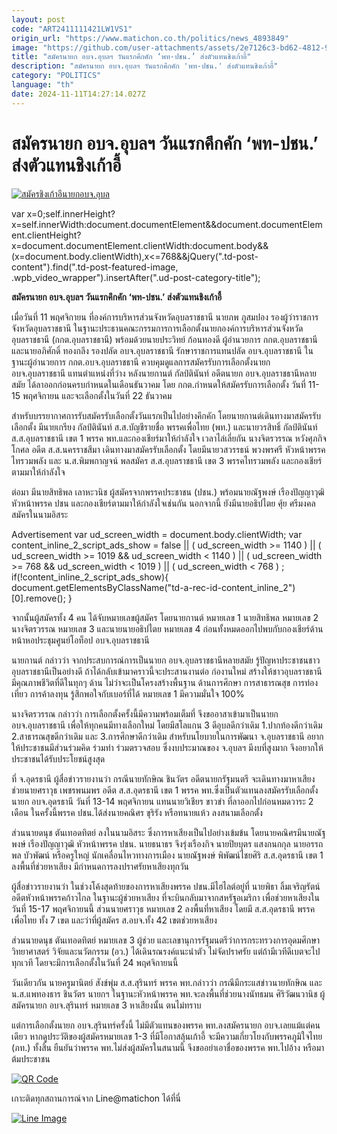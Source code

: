 ```yaml
---
layout: post
code: "ART2411111421LW1VS1"
origin_url: "https://www.matichon.co.th/politics/news_4893849"
image: "https://github.com/user-attachments/assets/2e7126c3-bd62-4812-930f-0952e95e39ad"
title: "สมัครนายก อบจ.อุบลฯ วันแรกคึกคัก ‘พท-ปชน.’ ส่งตัวแทนชิงเก้าอี้"
description: "สมัครนายก อบจ.อุบลฯ วันแรกคึกคัก 'พท-ปชน.' ส่งตัวแทนชิงเก้าอี้"
category: "POLITICS"
language: "th"
date: 2024-11-11T14:27:14.027Z
---
```


# สมัครนายก อบจ.อุบลฯ วันแรกคึกคัก ‘พท-ปชน.’ ส่งตัวแทนชิงเก้าอี้

[![](https://www.matichon.co.th/wp-content/uploads/2024/11/สมัครชิงเก้าอีนายกอบจ.อุบล-1.jpg "สมัครชิงเก้าอีนายกอบจ.อุบล")](https://www.matichon.co.th/wp-content/uploads/2024/11/สมัครชิงเก้าอีนายกอบจ.อุบล-1.jpg)

var x=0;self.innerHeight?x=self.innerWidth:document.documentElement&&document.documentElement.clientHeight?x=document.documentElement.clientWidth:document.body&&(x=document.body.clientWidth),x<=768&&jQuery(".td-post-content").find(".td-post-featured-image, .wpb\_video\_wrapper").insertAfter(".ud-post-category-title");

**สมัครนายก อบจ.อุบลฯ วันแรกคึกคัก ‘พท-ปชน.’ ส่งตัวแทนชิงเก้าอี้**

เมื่อวันที่ 11 พฤศจิกายน ที่องค์การบริหารส่วนจังหวัดอุบลราชธานี นายภพ ภูสมปอง รองผู้ว่าราชการจังหวัดอุบลราชธานี ในฐานะประธานคณะกรรมการการเลือกตั้งนายกองค์การบริหารส่วนจังหวัดอุบลราชธานี (กกต.อุบลราชธานี) พร้อมด้วยนายประวิทย์ ก้อนทองดี ผู้อำนวยการ กกต.อุบลราชธานี และนายอภิศักดิ์ ทองกลึง รองปลัด อบจ.อุบลราชธานี รักษาราชการแทนปลัด อบจ.อุบลราชธานี ในฐานะผู้อำนวยการ กกต.อบจ.อุบลราชธานี ควบคุมดูแลการสมัครรับการเลือกตั้งนายก อบจ.อุบลราชธานี แทนตำแหน่งที่ว่าง หลังนายกานต์ กัลป์ตินันท์ อดีตนายก อบจ.อุบลราชธานีหลายสมัย ได้ลาออกก่อนครบกำหนดในเดือนธันวาคม โดย กกต.กำหนดให้สมัครรับการเลือกตั้ง วันที่ 11-15 พฤศจิกายน และจะเลือกตั้งในวันที่ 22 ธันวาคม

สำหรับบรรยากาศการรับสมัครรับเลือกตั้งวันแรกเป็นไปอย่างคึกคัก โดยนายกานต์เดินทางมาสมัครรับเลือกตั้ง มีนายเกรียง กัลป์ตินันท์ ส.ส.บัญชีรายชื่อ พรรคเพื่อไทย (พท.) และนายวรสิทธิ์ กัลป์ตินันท์ ส.ส.อุบลราชธานี เขต 1 พรรค พท.และกองเชียร์มาให้กำลังใจ เวลาไล่เลี่ยกัน นางจิตรวรรณ หวังศุภกิจโกศล อดีต ส.ส.นครราชสีมา เดินทางมาสมัครรับเลือกตั้ง โดยมีนายวสวรรธน์ พวงพรศรี หัวหน้าพรรคไทรวมพลัง และ น.ส.พิมพกาญจน์ พลสมัคร ส.ส.อุบลราชธานี เขต 3 พรรคไทรวมพลัง และกองเชียร์ตามมาให้กำลังใจ

ต่อมา มีนายสิทธิพล เลาหะวนิช ผู้สมัครจากพรรคประชาชน (ปชน.) พร้อมนายณัฐพงษ์ เรืองปัญญาวุฒิ หัวหน้าพรรค ปชน และกองเชียร์ตามมาให้กำลังใจเช่นกัน นอกจากนี้ ยังมีนายอธิปไตย ศุ้ย ศรีมงคล สมัครในนามอิสระ

Advertisement var ud\_screen\_width = document.body.clientWidth; var content\_inline\_2\_script\_ads\_show = false || ( ud\_screen\_width >= 1140 ) || ( ud\_screen\_width >= 1019 && ud\_screen\_width < 1140 ) || ( ud\_screen\_width >= 768 && ud\_screen\_width < 1019 ) || ( ud\_screen\_width < 768 ) ; if(!content\_inline\_2\_script\_ads\_show){ document.getElementsByClassName("td-a-rec-id-content\_inline\_2")\[0\].remove(); }

จากนั้นผู้สมัครทั้ง 4 คน ได้จับหมายเลขผู้สมัคร โดยนายกานต์ หมายเลข 1 นายสิทธิพล หมายเลข 2 นางจิตรวรรณ หมายเลข 3 และนายนายอธิปไตย หมายเลข 4 ก่อนทั้งหมดออกไปพบกับกองเชียร์ด้านหน้าหอประชุมศูนย์โอท็อป อบจ.อุบลราชธานี

นายกานต์ กล่าวว่า จากประสบการณ์การเป็นนายก อบจ.อุบลราชธานีหลายสมัย รู้ปัญหาประชาชนชาวอุบลราชธานีเป็นอย่างดี ถ้าได้กลับเข้ามาคราวนี้จะประสานงานต่อ ก่องานใหม่ สร้างให้ชาวอุบลราชธานีมีคุณภาพชีวิตที่ดีในทุกๆ ด้าน ไม่ว่าจะเป็นโครงสร้างพื้นฐาน ด้านการศึกษา การสาธารณสุข การท่องเที่ยว การค้าลงทุน รู้สึกพอใจกับเบอร์ที่ได้ หมายเลข 1 มีความมั่นใจ 100%

นางจิตรวรรณ กล่าวว่า การเลือกตั้งครั้งนี้มีความพร้อมเต็มที่ จึงขออาสาเข้ามาเป็นนายก อบจ.อุบลราชธานี เพื่อให้ทุกคนมีทางเลือกใหม่ โดยมีสโลแกน 3 ดีอุบลดีกว่าเดิม 1.ปากท้องดีกว่าเดิม 2.สาธารณสุขดีกว่าเดิม และ 3.การศึกษาดีกว่าเดิม สำหรับนโยบายในการพัฒนา จ.อุบลราชธานี อยากให้ประชาชนมีส่วนร่วมคิด ร่วมทำ ร่วมตรวจสอบ ซึ่งงบประมาณของ จ.อุบลฯ มีงบที่สูงมาก จึงอยากให้ประชาชนได้รับประโยชน์สูงสุด

ที่ จ.อุดรธานี ผู้สื่อข่าวรายงานว่า กรณีนายทักษิณ ชินวัตร อดีตนายกรัฐมนตรี จะเดินทางมาหาเสียงช่วยนายศราวุธ เพชรพนมพร อดีต ส.ส.อุดรธานี เขต 1 พรรค พท.ซึ่งเป็นตัวแทนลงสมัครรับเลือกตั้งนายก อบจ.อุดรธานี วันที่ 13-14 พฤศจิกายน แทนนายวิเชียร ขาวขำ ที่ลาออกไปก่อนหมดวาระ 2 เดือน ในครั้งนี้พรรค ปชน.ได้ส่งนายคณิศร ขุริรัง หรือทนายแห้ว ลงสนามเลือกตั้ง

ส่วนนายดนุช ตันเทอดทิตย์ ลงในนามอิสระ ซึ่งการหาเสียงเป็นไปอย่างเข้มข้น โดยนายคณิศรมีนายณัฐพงษ์ เรืองปัญญาวุฒิ หัวหน้าพรรค ปชน. นายธนาธร จึงรุ่งเรืองกิจ นายปิยบุตร แสงกนกกุล นายอรรถพล บัวพัฒน์ หรือครูใหญ่ นักเคลื่อนไหวทางการเมือง นายณัฐพงษ์ พิพัฒน์ไชยศิริ ส.ส.อุดรธานี เขต 1 ลงพื้นที่ช่วยหาเสียง มีกำหนดการลงปราศรัยหาเสียงทุกวัน

ผู้สื่อข่าวรายงานว่า ในช่วงโค้งสุดท้ายของการหาเสียงพรรค ปชน.มีไฮไลต์อยู่ที่ นายพิธา ลิ้มเจริญรัตน์ อดีตหัวหน้าพรรคก้าวไกล ในฐานะผู้ช่วยหาเสียง ที่จะบินกลับมาจากสหรัฐอเมริกา เพื่อช่วยหาเสียงในวันที่ 15-17 พฤศจิกายนนี้ ส่วนนายศราวุธ หมายเลข 2 ลงพื้นที่หาเสียง โดยมี ส.ส.อุดรธานี พรรคเพื่อไทย ทั้ง 7 เขต และว่าที่ผู้สมัคร ส.อบจ.ทั้ง 42 เขตช่วยหาเสียง

ส่วนนายดนุช ตันเทอดทิตย์ หมายเลข 3 ผู้ช่วย และเลขานุการรัฐมนตรีว่าการกระทรวงการอุดมศึกษา วิทยาศาสตร์ วิจัยและนวัตกรรม (อว.) ได้เดินรณรงค์แนะนำตัว ไม่จัดปราศรัย แต่ถ้ามีเวทีดีเบตจะไปทุกเวที โดยจะมีการเลือกตั้งในวันที่ 24 พฤศจิกายนนี้

วันเดียวกัน นายครูมานิตย์ สังข์พุ่ม ส.ส.สุรินทร์ พรรค พท.กล่าวว่า กรณีมีกระแสข่าวนายทักษิณ และ น.ส.แพทองธาร ชินวัตร นายกฯ ในฐานะหัวหน้าพรรค พท.จะลงพื้นที่ช่วยนางนัทธมน ศิริวัฒนวานิช ผู้สมัครนายก อบจ.สุรินทร์ หมายเลข 3 หาเสียงนั้น ตนไม่ทราบ

แต่การเลือกตั้งนายก อบจ.สุรินทร์ครั้งนี้ ไม่มีตัวแทนของพรรค พท.ลงสมัครนายก อบจ.เลยแม้แต่คนเดียว หากดูประวัติของผู้สมัครหมายเลข 1-3 ที่มีโอกาสลุ้นเก้าอี้ จะมีความเกี่ยวโยงกับพรรคภูมิใจไทย (ภท.) ทั้งสิ้น ยืนยันว่าพรรค พท.ไม่ส่งผู้สมัครในสนามนี้ จึงขออย่าเอาชื่อของพรรค พท.ไปอ้าง หรือมาต้มประชาชน

[![QR Code](https://www.matichon.co.th/wp-content/uploads/2023/07/wob1371z.jpg)](https://lin.ee/ht0nDxX)

เกาะติดทุกสถานการณ์จาก Line@matichon ได้ที่นี่

[![Line Image](https://www.matichon.co.th/wp-content/uploads/2023/07/th.png)](https://lin.ee/ht0nDxX)
